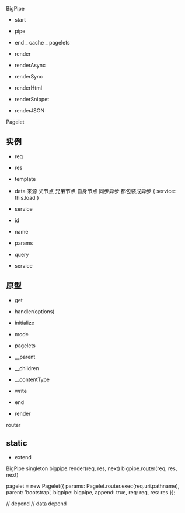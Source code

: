 BigPipe
- start
- pipe
- end
_ cache
_ pagelets

- render
- renderAsync
- renderSync

- renderHtml

- renderSnippet
- renderJSON

Pagelet
## 实例
- req
- res
- template
- data 来源  父节点 兄弟节点  自身节点 同步异步 都包装成异步
{
    service: this.load
}
- service
- id
- name
- params
- query

- service

## 原型

- get
- handler(options)

- initialize
- mode
- pagelets
- __parent
- __children
- __contentType
- write
- end
- render

router





## static
- extend

BigPipe singleton
bigpipe.render(req, res, next)
bigpipe.router(req, res, next)

pagelet = new Pagelet({
  params: Pagelet.router.exec(req.uri.pathname),
  parent: 'bootstrap',
  bigpipe: bigpipe,
  append: true,
  req: req,
  res: res
});


// depend
// data depend
